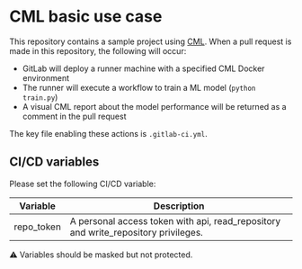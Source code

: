 # CML basic use case

This repository contains a sample project using [CML](https://github.com/iterative/cml). When a pull request is made in this repository, the following will occur:
- GitLab will deploy a runner machine with a specified CML Docker environment
- The runner will execute a workflow to train a ML model (`python train.py`)
- A visual CML report about the model performance will be returned as a comment in the pull request

The key file enabling these actions is `.gitlab-ci.yml`.

## CI/CD variables
Please set the following CI/CD variable:

| Variable  | Description  | 
|---|---|
|  repo_token | A personal access token with api, read_repository and write_repository privileges.  |

⚠️ Variables should be masked but not protected.
